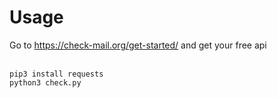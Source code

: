 # Usage

Go to https://check-mail.org/get-started/ and get your free api </br>
</br>
```
pip3 install requests
python3 check.py
```

